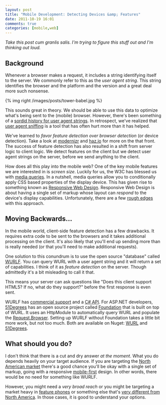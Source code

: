 ```yaml
---
layout: post
title: "Mobile Development: Detecting Devices &amp; Features"
date: 2011-10-19 16:01
comments: true
categories: [mobile,web]
---
```


_Take this post cum granlis salis. I'm trying to figure this stuff out and I'm thinking out loud._

## Background

Whenever a browser makes a request, it includes a string identifying itself to the server. We commonly refer to this as the *user agent string*. This string identifies the browser and the platform and the version and a great deal more such nonsense.

<!-- more -->

{% img right /images/posts/tower-babel.jpg %}

This sounds great in theory. We should be able to use this data to optimize what's being sent to the (mobile) browser. However, there's been something of a [sordid history for user agent strings](http://webaim.org/blog/user-agent-string-history/ "History of the browser user-agent string by Aaron Andersen"). In retrospect, we've realized that [user agent sniffing](http://en.wikipedia.org/wiki/User_agent#User_agent_sniffing) is a tool that has often hurt more than it has helped.

We've learned to _favor feature detection over browser detection_ (or device detection). Take a look at [modernizr](http://www.modernizr.com/) and [haz.io](http://haz.io/) for more on the that front.  The success of feature detection has also resulted in a shift from server logic to client logic. We detect features on the client but we detect user agent strings on the server, before we send anything to the client.

How does all this play into the mobile web? One of the key mobile features we are interested in is _screen size_. Luckily for us, the W3C has blessed us with [media queries](http://www.w3.org/TR/css3-mediaqueries/). In a nutshell, media queries allow you to conditionally apply CSS based properties of the display device. This has given rise to something known as [Responsive Web Design](http://www.alistapart.com/articles/responsive-web-design/). Responsive Web Design is about having a single set of markup whose layout can _respond_ to the device's display capabilities. Unfortunately, there are a few [rough edges](http://www.webdesignshock.com/responsive-design-problems/) with this approach.

## Moving Backwards…
In the mobile world, client-side feature detection has a few drawbacks. It requires extra code to be sent to the browsers and it takes additional processing on the client. It's also likely that you'll end up sending more than is really needed (or that you'll need to make additional requests).

One solution to this conundrum is to use the open source "database" called [WURLF](http://wurfl.sourceforge.net/). You can query WURL with a user agent string and it will return a set of capabilities. I think of it as _feature detection_ on the server. Though admittedly it's a bit misleading to call it that.

This means your server can ask questions like "Does this client support HTML5? If no, what do they support?" before the first response is even sent.

WURLF has [commercial support](http://scientiamobile.com/) and a [C# API](http://wurfl.sourceforge.net/dotNet/). For ASP.NET developers, [51Degrees](http://51degrees.mobi/) has an open source project called [Foundation](http://51degrees.codeplex.com/) that is built on top of WURL. It uses an HttpModule to automatically query WURL and populate the [Request.Browser](http://msdn.microsoft.com/en-us/library/system.web.httprequest). Setting up WURLF without Foundation takes a little bit more work, but not too much. Both are available on Nuget: [WURL](http://www.nuget.org/List/Packages/WURFL_Official_API) and [51Degrees](http://nuget.org/List/Packages/51Degrees.mobi).

## What should you do?

I don't think that there is a cut and dry answer _at the moment_. What you do depends heavily on your target audience. If you are targeting the [North American market](http://gs.statcounter.com/#mobile_browser-na-monthly-201009-201109) there's a good chance you'll be okay with a single set of markup, going with a responsive [mobile-first](http://www.lukew.com/ff/entry.asp?933) design. In other words, there would be no need for something like WURLF. 

However, you might need a _very broad reach_ or you might be targeting a market heavy in [feature phones](http://en.wikipedia.org/wiki/Feature_phone) or something else that's [very different from North America](http://gs.statcounter.com/#mobile_browser-sa-monthly-201009-201109). In those cases, it is good to understand your options. 